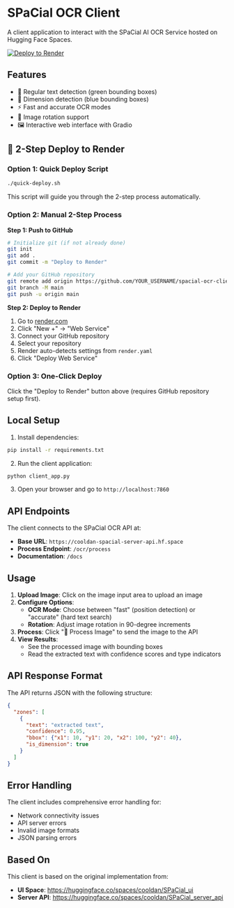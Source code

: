 # SPaCial OCR Client

A client application to interact with the SPaCial AI OCR Service hosted on Hugging Face Spaces.

[![Deploy to Render](https://render.com/images/deploy-to-render-button.svg)](https://render.com/deploy?repo=https://github.com/YOUR_USERNAME/spacial-ocr-client)

## Features

- 📝 Regular text detection (green bounding boxes)
- 📐 Dimension detection (blue bounding boxes) 
- ⚡ Fast and accurate OCR modes
- 🔄 Image rotation support
- 🖼️ Interactive web interface with Gradio

## 🚀 2-Step Deploy to Render

### Option 1: Quick Deploy Script
```bash
./quick-deploy.sh
```
This script will guide you through the 2-step process automatically.

### Option 2: Manual 2-Step Process

**Step 1: Push to GitHub**
```bash
# Initialize git (if not already done)
git init
git add .
git commit -m "Deploy to Render"

# Add your GitHub repository
git remote add origin https://github.com/YOUR_USERNAME/spacial-ocr-client.git
git branch -M main
git push -u origin main
```

**Step 2: Deploy to Render**
1. Go to [render.com](https://render.com)
2. Click "New +" → "Web Service"
3. Connect your GitHub repository
4. Select your repository
5. Render auto-detects settings from `render.yaml`
6. Click "Deploy Web Service"

### Option 3: One-Click Deploy
Click the "Deploy to Render" button above (requires GitHub repository setup first).

## Local Setup

1. Install dependencies:
```bash
pip install -r requirements.txt
```

2. Run the client application:
```bash
python client_app.py
```

3. Open your browser and go to `http://localhost:7860`

## API Endpoints

The client connects to the SPaCial OCR API at:
- **Base URL**: `https://cooldan-spacial-server-api.hf.space`
- **Process Endpoint**: `/ocr/process`
- **Documentation**: `/docs`

## Usage

1. **Upload Image**: Click on the image input area to upload an image
2. **Configure Options**:
   - **OCR Mode**: Choose between "fast" (position detection) or "accurate" (hard text search)
   - **Rotation**: Adjust image rotation in 90-degree increments
3. **Process**: Click "🚀 Process Image" to send the image to the API
4. **View Results**: 
   - See the processed image with bounding boxes
   - Read the extracted text with confidence scores and type indicators

## API Response Format

The API returns JSON with the following structure:
```json
{
  "zones": [
    {
      "text": "extracted text",
      "confidence": 0.95,
      "bbox": {"x1": 10, "y1": 20, "x2": 100, "y2": 40},
      "is_dimension": true
    }
  ]
}
```

## Error Handling

The client includes comprehensive error handling for:
- Network connectivity issues
- API server errors
- Invalid image formats
- JSON parsing errors

## Based On

This client is based on the original implementation from:
- **UI Space**: https://huggingface.co/spaces/cooldan/SPaCial_ui
- **Server API**: https://huggingface.co/spaces/cooldan/SPaCial_server_api